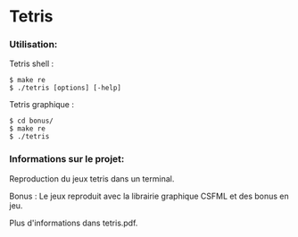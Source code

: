 # Tetris

### Utilisation:
Tetris shell :
```
$ make re
$ ./tetris [options] [-help]
```

Tetris graphique :
```
$ cd bonus/
$ make re
$ ./tetris
```

### Informations sur le projet:

Reproduction du jeux tetris dans un terminal.

Bonus : Le jeux reproduit avec la librairie graphique CSFML et des bonus en jeu.

Plus d'informations dans tetris.pdf.
